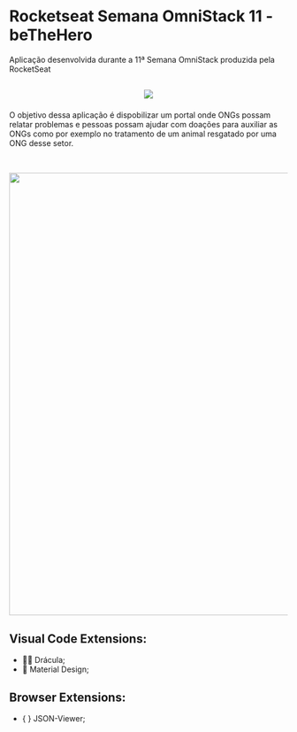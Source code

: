 # Rocketseat Semana OmniStack 11 - beTheHero
Aplicação desenvolvida durante a 11ª Semana OmniStack produzida pela RocketSeat

<h2>
  <p align="center">
    <img src="https://user-images.githubusercontent.com/54601930/77840891-701e7780-7162-11ea-9bac-8d416659b220.png">
  </p>
</h2>

<p>
  O objetivo dessa aplicação é dispobilizar um portal onde ONGs possam relatar problemas e pessoas possam ajudar com doações para auxiliar   as ONGs como por exemplo no tratamento de um animal resgatado por uma ONG desse setor. 
</p>
<br />
<p align="center">
  <img src="https://user-images.githubusercontent.com/54601930/77370673-28ea4e00-6d40-11ea-9fb6-bdf6f31be9d6.png" width="800px">
</p>

## Visual Code Extensions:
- 🧛‍♂️ Drácula;
- 📁 Material Design;

## Browser Extensions:
- 󠁛󠁛󠁛󠁛󠁽󠁽󠁽󠁽󠁽{ } JSON-Viewer;󠁽
